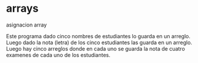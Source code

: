 arrays
======

asignacion array

Este programa dado cinco nombres de estudiantes lo guarda en un arreglo. Luego dado la nota (letra) de los cinco estudiantes
las guarda en un arreglo. Luego hay cinco arreglos donde en cada uno se guarda la nota de cuatro examenes de cada uno de los estudiantes. 
